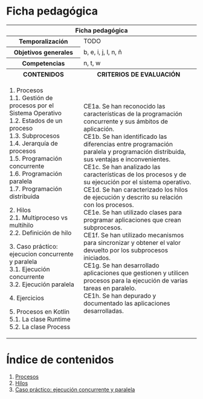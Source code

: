 # Ficha pedagógica

<table>
  <thead>
    <tr><th colspan="2">Ficha pedagógica</th></tr>
  </thead>
  <tbody>
    <tr>
      <th>Temporalización</th><td>TODO</td>
    </tr>
    <tr>
      <th>Objetivos generales</th><td>b, e, i, j, l, n, ñ</td>
    </tr>
    <tr>
      <th>Competencias</th><td>n, t, w</td>
    </tr>
    <tr>
      <th>CONTENIDOS</th>
      <th>CRITERIOS DE EVALUACIÓN</th>
    </tr>
    <tr>
      <td>
        <p>
          1. Procesos<br>
          1.1. Gestión de procesos por el Sistema Operativo<br>
          1.2. Estados de un proceso<br>
          1.3. Subprocesos<br>
          1.4. Jerarquía de procesos<br>
          1.5. Programación concurrente<br>
          1.6. Programación paralela<br>
          1.7. Programación distribuida<br>
        </p>
        <p>
          2. Hilos<br>
          2.1. Multiproceso vs multihilo<br>
          2.2. Definición de hilo<br>
        </p>
        <p>
          3. Caso práctico: ejecucion concurrente y paralela<br>
          3.1. Ejecución concurrente<br>
          3.2. Ejecución paralela<br>
        </p>
        <p>
          4. Ejercicios<br>
        </p>
        <p>
          5. Procesos en Kotlin<br>
          5.1. La clase Runtime<br>
          5.2. La clase Process<br>
        </p>
      </td>
      <td>
        CE1a. Se han reconocido las características de la programación concurrente y sus ámbitos de aplicación.<br>
        CE1b. Se han identificado las diferencias entre programación paralela y programación distribuida, sus ventajas e inconvenientes.<br>
        CE1c. Se han analizado las características de los procesos y de su ejecución por el sistema operativo.<br>
        CE1d. Se han caracterizado los hilos de ejecución y descrito su relación con los procesos.<br>
        CE1e. Se han utilizado clases para programar aplicaciones que crean subprocesos.<br>
        CE1f. Se han utilizado mecanismos para sincronizar y obtener el valor devuelto por los subprocesos iniciados.<br>
        CE1g. Se han desarrollado aplicaciones que gestionen y utilicen procesos para la ejecución de varias tareas en paralelo.<br>
        CE1h. Se han depurado y documentado las aplicaciones desarrolladas.
      </td>
    </tr>
  </tbody>
</table>

# Índice de contenidos

1. [Procesos](01_procesos.md)
2. [Hilos](02_hilos.md)
3. [Caso práctico: ejecución concurrente y paralela](03_caso_practico_concurrencia.md)
